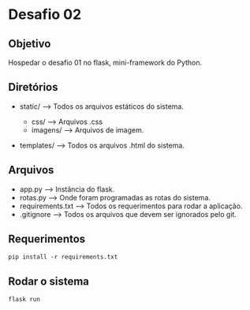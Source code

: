 # Desafio 02 

## Objetivo

Hospedar o desafio 01 no flask, mini-framework do Python.

## Diretórios

- static/ --> Todos os arquivos estáticos do sistema.
    - css/ --> Arquivos .css
    - imagens/ --> Arquivos de imagem.

- templates/ --> Todos os arquivos .html do sistema.

## Arquivos
- app.py --> Instância do flask.
- rotas.py --> Onde foram programadas as rotas do sistema.
- requirements.txt --> Todos os requerimentos para rodar a aplicação.
- .gitignore --> Todos os arquivos que devem ser ignorados pelo git.

## Requerimentos
    pip install -r requirements.txt

## Rodar o sistema
    flask run